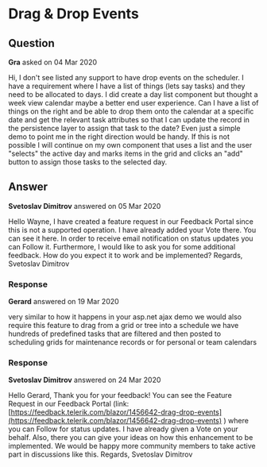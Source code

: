 # Drag & Drop Events

## Question

**Gra** asked on 04 Mar 2020

Hi, I don't see listed any support to have drop events on the scheduler. I have a requirement where I have a list of things (lets say tasks) and they need to be allocated to days. I did create a day list component but thought a week view calendar maybe a better end user experience. Can I have a list of things on the right and be able to drop them onto the calendar at a specific date and get the relevant task attributes so that I can update the record in the persistence layer to assign that task to the date? Even just a simple demo to point me in the right direction would be handy. If this is not possible I will continue on my own component that uses a list and the user "selects" the active day and marks items in the grid and clicks an "add" button to assign those tasks to the selected day.

## Answer

**Svetoslav Dimitrov** answered on 05 Mar 2020

Hello Wayne, I have created a feature request in our Feedback Portal since this is not a supported operation. I have already added your Vote there. You can see it here. In order to receive email notification on status updates you can Follow it. Furthermore, I would like to ask you for some additional feedback. How do you expect it to work and be implemented? Regards, Svetoslav Dimitrov

### Response

**Gerard** answered on 19 Mar 2020

very similar to how it happens in your asp.net ajax demo we would also require this feature to drag from a grid or tree into a schedule we have hundreds of predefined tasks that are filtered and then posted to scheduling grids for maintenance records or for personal or team calendars

### Response

**Svetoslav Dimitrov** answered on 24 Mar 2020

Hello Gerard, Thank you for your feedback! You can see the Feature Request in our Feedback Portal (link: [https://feedback.telerik.com/blazor/1456642-drag-drop-events](https://feedback.telerik.com/blazor/1456642-drag-drop-events) ) where you can Follow for status updates. I have already given a Vote on your behalf. Also, there you can give your ideas on how this enhancement to be implemented. We would be happy more community members to take active part in discussions like this. Regards, Svetoslav Dimitrov
